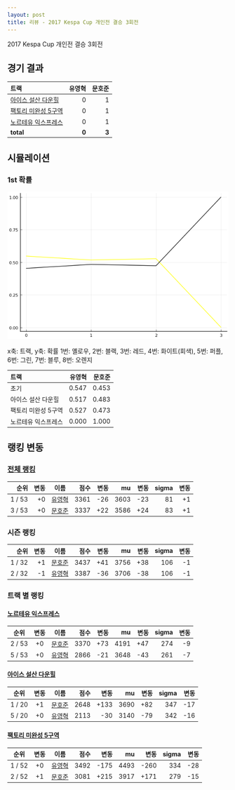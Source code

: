 ```yaml
---
layout: post
title: 리뷰 - 2017 Kespa Cup 개인전 결승 3회전
---
```


2017 Kespa Cup 개인전 결승 3회전


## 경기 결과

| 트랙 | 유영혁 | 문호준 |
|:---|---:|---:|
| [아이스 설산 다운힐](../seolsan) | 0 | 1 |
| [팩토리 미완성 5구역](../district5) | 0 | 1 |
| [노르테유 익스프레스](../noex) | 0 | 1 |
| __total__ |__0__ |__3__ |



## 시뮬레이션


### 1st 확률


![](../images/s2017-2-4-3-1st.png)

x축: 트랙, y축: 확률
1번: 옐로우, 2번: 블랙, 3번: 레드, 4번: 화이트(회색), 5번: 퍼플, 6번: 그린, 7번: 블루, 8번: 오렌지

| 트랙 | 유영혁 | 문호준 |
|:---|---:|---:|
| 초기 | 0.547 | 0.453 |
| 아이스 설산 다운힐 | 0.517 | 0.483 |
| 팩토리 미완성 5구역 | 0.527 | 0.473 |
| 노르테유 익스프레스 | 0.000 | 1.000 |


## 랭킹 변동


### [전체 랭킹](../singles-full)

| 순위 | 변동 | 이름 | 점수 | 변동 | mu | 변동 | sigma | 변동 |
|---:|---:|:---:|---:|---:|---:|---:|---:|---:|
| 1 / 53 | +0 | [유영혁](../yuyeonghyeok) | 3361 | -26 | 3603 | -23 | 81 | +1 |
| 3 / 53 | +0 | [문호준](../munhojun) | 3337 | +22 | 3586 | +24 | 83 | +1 |

### 시즌 랭킹

| 순위 | 변동 | 이름 | 점수 | 변동 | mu | 변동 | sigma | 변동 |
|---:|---:|:---:|---:|---:|---:|---:|---:|---:|
| 1 / 32 | +1 | [문호준](../munhojun) | 3437 | +41 | 3756 | +38 | 106 | -1 |
| 2 / 32 | -1 | [유영혁](../yuyeonghyeok) | 3387 | -36 | 3706 | -38 | 106 | -1 |

### 트랙 별 랭킹


#### [노르테유 익스프레스](../noex)

| 순위 | 변동 | 이름 | 점수 | 변동 | mu | 변동 | sigma | 변동 |
|:---:|:---:|:---:|---:|---:|---:|---:|---:|---:|
| 2 / 53 | +0 | [문호준](../munhojun) | 3370 | +73 | 4191 | +47 | 274 | -9 |
| 5 / 53 | +0 | [유영혁](../yuyeonghyeok) | 2866 | -21 | 3648 | -43 | 261 | -7 |

#### [아이스 설산 다운힐](../seolsan)

| 순위 | 변동 | 이름 | 점수 | 변동 | mu | 변동 | sigma | 변동 |
|:---:|:---:|:---:|---:|---:|---:|---:|---:|---:|
| 1 / 20 | +1 | [문호준](../munhojun) | 2648 | +133 | 3690 | +82 | 347 | -17 |
| 5 / 20 | +0 | [유영혁](../yuyeonghyeok) | 2113 | -30 | 3140 | -79 | 342 | -16 |

#### [팩토리 미완성 5구역](../district5)

| 순위 | 변동 | 이름 | 점수 | 변동 | mu | 변동 | sigma | 변동 |
|:---:|:---:|:---:|---:|---:|---:|---:|---:|---:|
| 1 / 52 | +0 | [유영혁](../yuyeonghyeok) | 3492 | -175 | 4493 | -260 | 334 | -28 |
| 2 / 52 | +1 | [문호준](../munhojun) | 3081 | +215 | 3917 | +171 | 279 | -15 |
